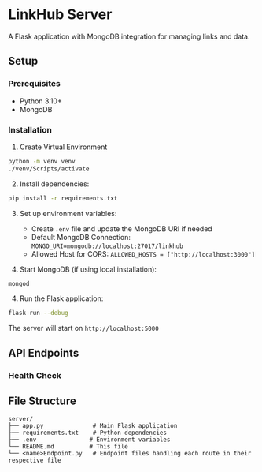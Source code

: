 # LinkHub Server

A Flask application with MongoDB integration for managing links and data.

## Setup

### Prerequisites

- Python 3.10+
- MongoDB

### Installation

1. Create Virtual Environment

```bash
python -m venv venv
./venv/Scripts/activate
```

2. Install dependencies:

```bash
pip install -r requirements.txt
```

3. Set up environment variables:

   - Create `.env` file and update the MongoDB URI if needed
   - Default MongoDB Connection: `MONGO_URI=mongodb://localhost:27017/linkhub`
   - Allowed Host for CORS: `ALLOWED_HOSTS = ["http://localhost:3000"]`

4. Start MongoDB (if using local installation):

```bash
mongod
```

4. Run the Flask application:

```bash
flask run --debug
```

The server will start on `http://localhost:5000`

## API Endpoints

### Health Check

## File Structure

```
server/
├── app.py              # Main Flask application
├── requirements.txt    # Python dependencies
├── .env               # Environment variables
└── README.md          # This file
└── <name>Endpoint.py   # Endpoint files handling each route in their respective file
```
